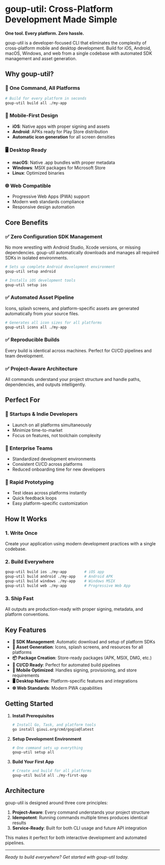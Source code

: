 # goup-util: Cross-Platform Development Made Simple

**One tool. Every platform. Zero hassle.**

goup-util is a developer-focused CLI that eliminates the complexity of cross-platform mobile and desktop development. Build for iOS, Android, macOS, Windows, and web from a single codebase with automated SDK management and asset generation.

## Why goup-util?

### 🎯 One Command, All Platforms
```bash
# Build for every platform in seconds
goup-util build all ./my-app
```

### 📱 Mobile-First Design
- **iOS**: Native apps with proper signing and assets
- **Android**: APKs ready for Play Store distribution
- **Automatic icon generation** for all screen densities

### 🖥️ Desktop Ready
- **macOS**: Native .app bundles with proper metadata
- **Windows**: MSIX packages for Microsoft Store
- **Linux**: Optimized binaries

### 🌐 Web Compatible
- Progressive Web Apps (PWA) support
- Modern web standards compliance
- Responsive design automation

## Core Benefits

### ✅ Zero Configuration SDK Management
No more wrestling with Android Studio, Xcode versions, or missing dependencies. goup-util automatically downloads and manages all required SDKs in isolated environments.

```bash
# Sets up complete Android development environment
goup-util setup android

# Installs iOS development tools  
goup-util setup ios
```

### ✅ Automated Asset Pipeline
Icons, splash screens, and platform-specific assets are generated automatically from your source files.

```bash
# Generates all icon sizes for all platforms
goup-util icons all ./my-app
```

### ✅ Reproducible Builds
Every build is identical across machines. Perfect for CI/CD pipelines and team development.

### ✅ Project-Aware Architecture
All commands understand your project structure and handle paths, dependencies, and outputs intelligently.

## Perfect For

### 🚀 Startups & Indie Developers
- Launch on all platforms simultaneously
- Minimize time-to-market
- Focus on features, not toolchain complexity

### 🏢 Enterprise Teams
- Standardized development environments
- Consistent CI/CD across platforms
- Reduced onboarding time for new developers

### 🔬 Rapid Prototyping
- Test ideas across platforms instantly
- Quick feedback loops
- Easy platform-specific customization

## How It Works

### 1. Write Once
Create your application using modern development practices with a single codebase.

### 2. Build Everywhere
```bash
goup-util build ios ./my-app        # iOS app
goup-util build android ./my-app    # Android APK
goup-util build windows ./my-app    # Windows MSIX
goup-util build web ./my-app        # Progressive Web App
```

### 3. Ship Fast
All outputs are production-ready with proper signing, metadata, and platform conventions.

## Key Features

- **🔧 SDK Management**: Automatic download and setup of platform SDKs
- **🎨 Asset Generation**: Icons, splash screens, and resources for all platforms
- **📦 Package Creation**: Store-ready packages (APK, MSIX, DMG, etc.)
- **🔄 CI/CD Ready**: Perfect for automated build pipelines
- **📱 Mobile Optimized**: Handles signing, provisioning, and store requirements
- **🖥️ Desktop Native**: Platform-specific features and integrations
- **🌐 Web Standards**: Modern PWA capabilities

## Getting Started

1. **Install Prerequisites**
   ```bash
   # Install Go, Task, and platform tools
   go install gioui.org/cmd/gogio@latest
   ```

2. **Setup Development Environment**
   ```bash
   # One command sets up everything
   goup-util setup all
   ```

3. **Build Your First App**
   ```bash
   # Create and build for all platforms
   goup-util build all ./my-first-app
   ```

## Architecture

goup-util is designed around three core principles:

1. **Project-Aware**: Every command understands your project structure
2. **Idempotent**: Running commands multiple times produces identical results
3. **Service-Ready**: Built for both CLI usage and future API integration

This makes it perfect for both interactive development and automated pipelines.

---

*Ready to build everywhere? Get started with goup-util today.*
